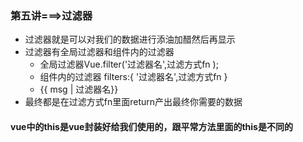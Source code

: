 ### 第五讲===>过滤器

- 过滤器就是可以对我们的数据进行添油加醋然后再显示
- 过滤器有全局过滤器和组件内的过滤器
  - 全局过滤器Vue.filter('过滤器名',过滤方式fn );
  - 组件内的过滤器 filters:{ '过滤器名',过滤方式fn  }
  - {{ msg | 过滤器名}}
- 最终都是在过滤方式fn里面return产出最终你需要的数据



#### vue中的this是vue封装好给我们使用的，跟平常方法里面的this是不同的